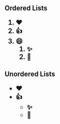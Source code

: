 <h2>Ordered Lists

1. :heart:
2. :+1:
3. :smile:
   1. :sparkles:
   2. :tada:

<h2>Unordered Lists

* :heart:
* :+1:
  * :sparkles:
  * :tada:

